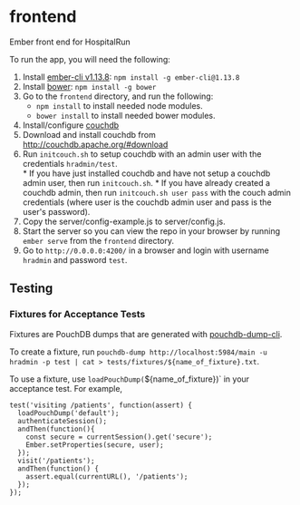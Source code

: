 frontend
========

Ember front end for HospitalRun

To run the app, you will need the following:

1. Install [ember-cli v1.13.8](https://www.npmjs.org/package/ember-cli): `npm install -g ember-cli@1.13.8`
2. Install [bower](https://www.npmjs.org/package/bower): `npm install -g bower`
3. Go to the `frontend` directory, and run the following:
    * `npm install` to install needed node modules.
    * `bower install` to install needed bower modules.
4. Install/configure [couchdb](http://couchdb.apache.org/)
  1. Download and install couchdb from http://couchdb.apache.org/#download
  2. Run `initcouch.sh` to setup couchdb with an admin user with the credentials `hradmin/test`.  
    * If you have just installed couchdb and have not setup a couchdb admin user, then run `initcouch.sh`.
    * If you have already created a couchdb admin, then run `initcouch.sh user pass` with the couch admin credentials (where user is the couchdb admin user and pass is the user's password).
5. Copy the server/config-example.js to server/config.js.
6. Start the server so you can view the repo in your browser by running `ember serve` from the `frontend` directory.
7. Go to `http://0.0.0.0:4200/` in a browser and login with username `hradmin` and password `test`.

## Testing

### Fixtures for Acceptance Tests

Fixtures are PouchDB dumps that are generated with [pouchdb-dump-cli](https://github.com/nolanlawson/pouchdb-dump-cli).

To create a fixture, run `pouchdb-dump http://localhost:5984/main -u hradmin -p test | cat > tests/fixtures/${name_of_fixture}.txt`.

To use a fixture, use `loadPouchDump(`${name_of_fixture})` in your acceptance test. For example,

```
test('visiting /patients', function(assert) {
  loadPouchDump('default');
  authenticateSession();
  andThen(function(){
    const secure = currentSession().get('secure');
    Ember.setProperties(secure, user);
  });
  visit('/patients');
  andThen(function() {
    assert.equal(currentURL(), '/patients');
  });
});
```
